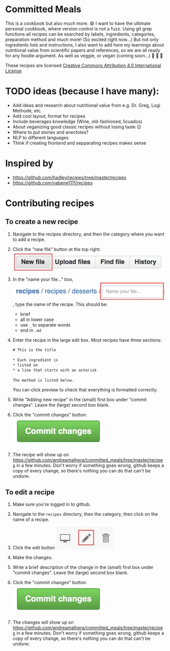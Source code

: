 # Committed Meals
This is a cookbook but also much more. :smile: I want to have the ultimate personal cookbook, where version control is not a fuzz. Using git grep functions all recipes can be searched by labels, ingredients, categories, preparation method and much more! (So excited right now...) But not only ingredients lists and instructions, I also want to add here my learnings about nutritional value from scientific papers and references, so we are all ready for any foodie argument. As well as veggie, or vegan (coming soon...) :tomato: :broccoli: :lemon:

These recipes are licensed [Creative Commons Attribution 4.0 International License](http://creativecommons.org/licenses/by/4.0/)

# TODO ideas (because I have many): 
* Add ideas and research about nutritional value from e.g. Dr. Greg, Logi Methode, etc.
* Add cool layout, format for recipes
* Include beverages knowledge (Wine, old-fashioned, licuados)
* About veganizing good classic recipes without losing taste :wink: 
* Where to put stories and anectotes?
* NLP to different languages
* Think if creating frontend and sepparating recipes makes sense

# Inspired by 
* https://github.com/hadley/recipes/tree/master/recipes
* https://github.com/vabene1111/recipes


# Contributing recipes
## To create a new recipe

1.  Navigate to the recipes directory, and then the category where you
    want to add a recipe.
    
1.  Click the "new file" button at the top right: ![](images/file-buttons.png)

1.  In the "name your file..." box, ![](images/file-name.png), 
    type the name of the recipe. This should be:
    
    * brief
    * all in lower case
    * use `_` to separate words
    * end in `.md`

1.  Enter the recipe in the large edit box. Most recipes have three sections:
 
    ```
    # This is the title
    
    * Each ingredient is 
    * listed on
    * a line that starts with an asterisk
    
    The method is listed below.
    ```
    
    You can click preview to check that everything is formatted correctly.

1.  Write "Adding new recipe" in the (small) first box under 
    "commit changes". Leave the (large) second box blank.
  
1.  Click the "commit changes" button: ![](images/commit-button.png)

1.  The recipe will show up on <https://github.com/andreamalhera/committed_meals/tree/master/recipes> in a few minutes.
    Don't worry if something goes wrong, github keeps a copy of every change,
    so there's nothing you can do that can't be undone.

## To edit a recipe

1.  Make sure you're logged in to github.
 
1.  Navigate to the `recipes` directory, then the category, then click on the
    name of a recipe. 
    
1.  Click the edit button ![](images/edit-icons.png)

1.  Make the changes.
    
1.  Write a brief description of the change in the (small) first box under 
    "commit changes". Leave the (large) second box blank.
  
1.  Click the "commit changes" button: ![](images/commit-button.png)

1.  The changes will show up on <https://github.com/andreamalhera/committed_meals/tree/master/recipes> in a few minutes.
    Don't worry if something goes wrong, github keeps a copy of every change,
    so there's nothing you can do that can't be undone.

